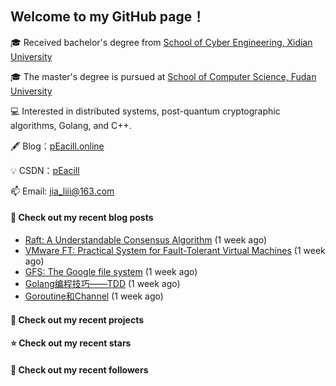 ## Welcome to my GitHub page！

🎓 Received bachelor's degree from [School of Cyber Engineering, Xidian University](https://ce.xidian.edu.cn/)

🎓 The master's degree is pursued at [School of Computer Science, Fudan University](https://cs.fudan.edu.cn/)

💻 Interested in distributed systems, post-quantum cryptographic algorithms, Golang, and C++.

🖋 Blog：[pEacill.online](https://peacill.online/)

💡 CSDN：[pEacill](https://blog.csdn.net/m0_54047527?spm=1000.2115.3001.5343)

📫 Email: [jia_liii@163.com](mailto:jia_liii@163.com)

#### 📜 Check out my recent blog posts

- [Raft: A Understandable Consensus Algorithm](https://peacill.online/post/9989.html) (1 week ago)
- [VMware FT: Practical System for Fault-Tolerant Virtual Machines](https://peacill.online/post/42123.html) (1 week ago)
- [GFS: The Google file system](https://peacill.online/post/22157.html) (1 week ago)
- [Golang编程技巧——TDD](https://peacill.online/post/50511.html) (1 week ago)
- [Goroutine和Channel](https://peacill.online/post/52359.html) (1 week ago)

#### 🌱 Check out my recent projects


#### ⭐ Check out my recent stars


#### 👯 Check out my recent followers

